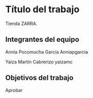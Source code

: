 # Título del trabajo

Tienda ZARRA.

## Integrantes del equipo

Annia Pocomucha García    Anniapgarcia

Yaiza Martín Cabrerizo    yaizamc

## Objetivos del trabajo

Aprobar
